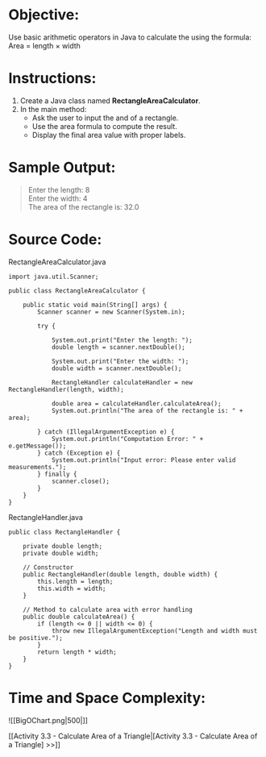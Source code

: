 # Objective:  
Use basic arithmetic operators in Java to calculate the using the formula:  Area = length × width
# Instructions:  
1. Create a Java class named **RectangleAreaCalculator**.  
2. In the main method:
	- Ask the user to input the and of a rectangle.
	- Use the area formula to compute the result.
	- Display the final area value with proper labels.
# Sample Output:  
> Enter the length: 8  
> Enter the width: 4  
> The area of the rectangle is: 32.0

# Source Code:  
RectangleAreaCalculator.java
```
import java.util.Scanner;

public class RectangleAreaCalculator {

    public static void main(String[] args) {
        Scanner scanner = new Scanner(System.in);

        try {

            System.out.print("Enter the length: ");
            double length = scanner.nextDouble();

            System.out.print("Enter the width: ");
            double width = scanner.nextDouble();

            RectangleHandler calculateHandler = new RectangleHandler(length, width);
            
            double area = calculateHandler.calculateArea();
            System.out.println("The area of the rectangle is: " + area);

        } catch (IllegalArgumentException e) {
            System.out.println("Computation Error: " + e.getMessage());
        } catch (Exception e) {
            System.out.println("Input error: Please enter valid measurements.");
        } finally {
            scanner.close();
        }
    }
}
```

RectangleHandler.java
```
public class RectangleHandler {

    private double length;
    private double width;

    // Constructor 
    public RectangleHandler(double length, double width) {
        this.length = length;
        this.width = width;
    }

    // Method to calculate area with error handling
    public double calculateArea() {
        if (length <= 0 || width <= 0) {
            throw new IllegalArgumentException("Length and width must be positive.");
        }
        return length * width;
    }
}
```

# Time and Space Complexity: 
![[BigOChart.png|500|]]


[[Activity 3.3 - Calculate Area of a Triangle|[Activity 3.3 - Calculate Area of a Triangle] >>]]



